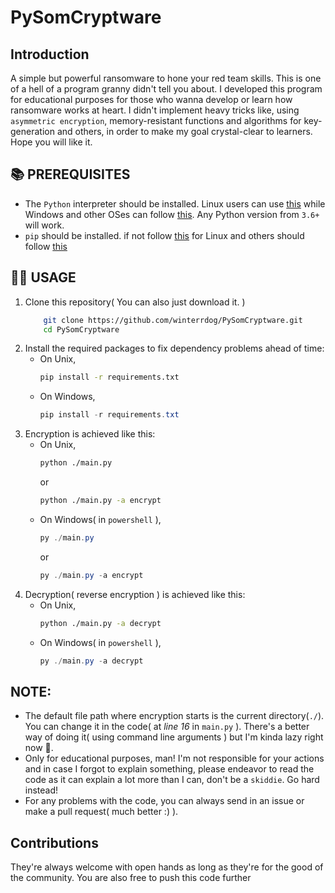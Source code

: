 # PySomCryptware
## Introduction
A simple but powerful ransomware to hone your red team skills. This is one of a hell of a program granny didn't tell you about. I developed this program for educational purposes for those who wanna develop or learn how ransomware works at heart. I didn't implement heavy tricks like, using `asymmetric encryption`, memory-resistant functions and algorithms for key-generation and others, in order to make my goal crystal-clear to learners. Hope you will like it.

## 📚 PREREQUISITES
* The `Python` interpreter should be installed. Linux users can use [this](https://command-not-found.com/python) while Windows and other OSes can follow [this](https://www.python.org/downloads/release/python-3107/). Any Python version from `3.6+` will work.
* `pip` should be installed. if not follow [this](https://command-not-found.com/pip) for Linux and others should follow [this](https://pip.pypa.io/en/stable/installation/#supported-methods)
## 🔧🔨 USAGE
1. Clone this repository( You can also just download it. )
    ```sh
        git clone https://github.com/winterrdog/PySomCryptware.git 
        cd PySomCryptware
    ```
2. Install the required packages to fix dependency problems ahead of time:
    - On Unix,
        ```sh
        pip install -r requirements.txt
        ```
    - On Windows,
        ```powershell
        pip install -r requirements.txt
        ```
3. Encryption is achieved like this: 
    - On Unix,
        ```sh 
        python ./main.py
        ``` 
        or 
        ```sh
        python ./main.py -a encrypt
        ```
    - On Windows( in `powershell` ), 
        ```powershell
        py ./main.py
        ``` 
        or 
        ```powershell
        py ./main.py -a encrypt
        ```
3. Decryption( reverse encryption ) is achieved like this: 
    - On Unix,
        ```sh
        python ./main.py -a decrypt
        ```
    - On Windows( in `powershell` ),
        ```powershell
        py ./main.py -a decrypt
        ```
## NOTE:
* The default file path where encryption starts is the current directory(`./`). You can change it in the code( at *line 16* in `main.py` ). There's a better way of doing it( using command line arguments ) but I'm kinda lazy right now 🥲.
* Only for educational purposes, man! I'm not responsible for your actions
and in case I forgot to explain something, please endeavor to read the code as it can explain a lot more than I can, don't be a `skiddie`. Go hard instead!
* For any problems with the code, you can always send in an issue or make a pull request( much better :) ).

##  Contributions
They're always welcome with open hands as long as they're for the good of the community. You are also free to push this code further
